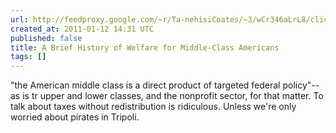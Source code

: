 ```yaml
---
url: http://feedproxy.google.com/~r/Ta-nehisiCoates/~3/wCr346aLrL8/click.phdo
created_at: 2011-01-12 14:31 UTC
published: false
title: A Brief History of Welfare for Middle-Class Americans
tags: []
---
```


"the American middle class is a direct product of targeted federal policy"--as is tr upper and lower classes, and the nonprofit sector, for that matter. To talk about taxes without redistribution is ridiculous. Unless we're only worried about pirates in Tripoli.
